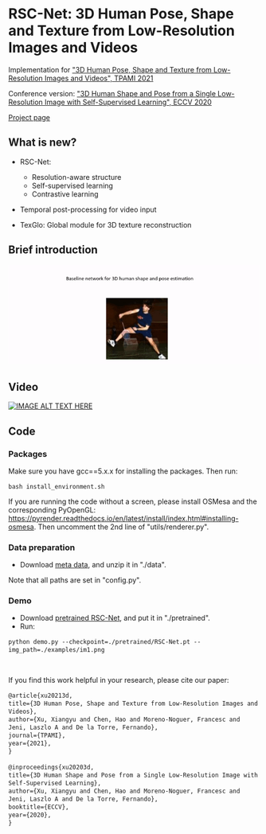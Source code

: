 # RSC-Net: 3D Human Pose, Shape and Texture from Low-Resolution Images and Videos
Implementation for ["3D Human Pose, Shape and Texture from Low-Resolution Images and Videos", TPAMI 2021](https://arxiv.org/abs/2103.06498)

Conference version: ["3D Human Shape and Pose from a Single Low-Resolution Image with Self-Supervised Learning", ECCV 2020](https://arxiv.org/abs/2007.13666)

[Project page](https://sites.google.com/view/xiangyuxu/3d_eccv20)

## What is new?
* RSC-Net:
  + Resolution-aware structure
  + Self-supervised learning
  + Contrastive learning

* Temporal post-processing for video input
* TexGlo: Global module for 3D texture reconstruction

## Brief introduction
![Alt Text](doc/intro.gif)

## Video
[![IMAGE ALT TEXT HERE](https://img.youtube.com/vi/OxFtRSlALIc/0.jpg)](https://www.youtube.com/watch?v=OxFtRSlALIc)


## Code
### Packages
Make sure you have gcc==5.x.x for installing the packages. Then run:

```
bash install_environment.sh
```

If you are running the code without a screen, please install OSMesa and the corresponding PyOpenGL: https://pyrender.readthedocs.io/en/latest/install/index.html#installing-osmesa. Then uncomment the 2nd line of "utils/renderer.py".

### Data preparation
* Download [meta data](https://www.dropbox.com/s/jb3xudoef840nr7/data.zip?dl=0), and unzip it in "./data".

Note that all paths are set in "config.py".

### Demo
* Download [pretrained RSC-Net](https://www.dropbox.com/s/waa3r9tc0emepar/RSC-Net.pt?dl=0), and put it in "./pretrained".
* Run:
```
python demo.py --checkpoint=./pretrained/RSC-Net.pt --img_path=./examples/im1.png
```

&nbsp;
&nbsp;


If you find this work helpful in your research, please cite our paper:
```
@article{xu20213d,
title={3D Human Pose, Shape and Texture from Low-Resolution Images and Videos},
author={Xu, Xiangyu and Chen, Hao and Moreno-Noguer, Francesc and Jeni, Laszlo A and De la Torre, Fernando},
journal={TPAMI},
year={2021},
}

@inproceedings{xu20203d,
title={3D Human Shape and Pose from a Single Low-Resolution Image with Self-Supervised Learning},
author={Xu, Xiangyu and Chen, Hao and Moreno-Noguer, Francesc and Jeni, Laszlo A and De la Torre, Fernando},
booktitle={ECCV},
year={2020},
}
```
